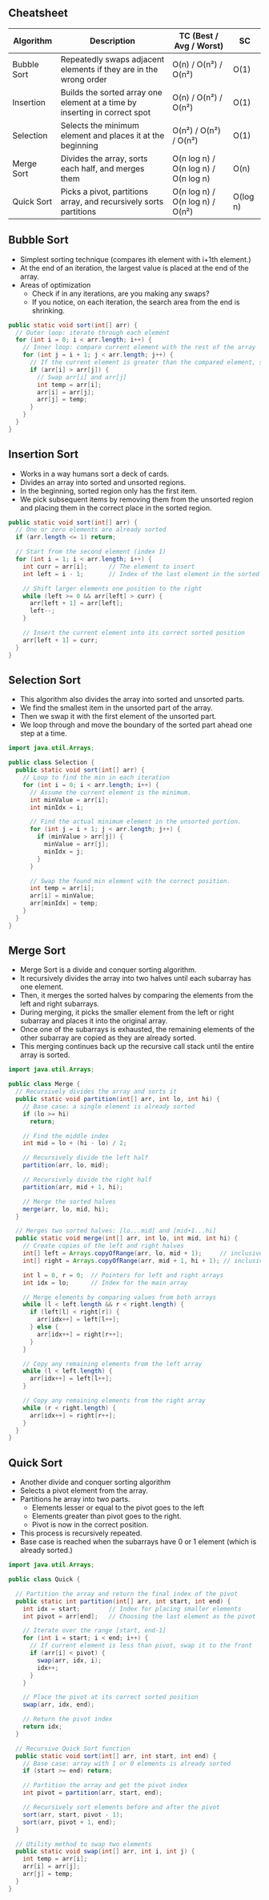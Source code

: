 ## Cheatsheet

| Algorithm   | Description                                                                | TC (Best / Avg / Worst)              | SC       |
| ----------- | -------------------------------------------------------------------------- | ------------------------------------ | -------- |
| Bubble Sort | Repeatedly swaps adjacent elements if they are in the wrong order          | O(n) / O(n²) / O(n²)                 | O(1)     |
| Insertion   | Builds the sorted array one element at a time by inserting in correct spot | O(n) / O(n²) / O(n²)                 | O(1)     |
| Selection   | Selects the minimum element and places it at the beginning                 | O(n²) / O(n²) / O(n²)                | O(1)     |
| Merge Sort  | Divides the array, sorts each half, and merges them                        | O(n log n) / O(n log n) / O(n log n) | O(n)     |
| Quick Sort  | Picks a pivot, partitions array, and recursively sorts partitions          | O(n log n) / O(n log n) / O(n²)      | O(log n) |

## Bubble Sort

- Simplest sorting technique (compares ith element with i+1th element.)
- At the end of an iteration, the largest value is placed at the end of the array.
- Areas of optimization
  - Check if in any iterations, are you making any swaps?
  - If you notice, on each iteration, the search area from the end is shrinking.

```java
public static void sort(int[] arr) {
  // Outer loop: iterate through each element
  for (int i = 0; i < arr.length; i++) {
    // Inner loop: compare current element with the rest of the array
    for (int j = i + 1; j < arr.length; j++) {
      // If the current element is greater than the compared element, swap them
      if (arr[i] > arr[j]) {
        // Swap arr[i] and arr[j]
        int temp = arr[i];
        arr[i] = arr[j];
        arr[j] = temp;
      }
    }
  }
}

```

## Insertion Sort

- Works in a way humans sort a deck of cards.
- Divides an array into sorted and unsorted regions.
- In the beginning, sorted region only has the first item.
- We pick subsequent items by removing them from the unsorted region and placing them in the correct place in the sorted region.

```java
public static void sort(int[] arr) {
  // One or zero elements are already sorted
  if (arr.length <= 1) return;

  // Start from the second element (index 1)
  for (int i = 1; i < arr.length; i++) {
    int curr = arr[i];      // The element to insert
    int left = i - 1;       // Index of the last element in the sorted portion

    // Shift larger elements one position to the right
    while (left >= 0 && arr[left] > curr) {
      arr[left + 1] = arr[left];
      left--;
    }

    // Insert the current element into its correct sorted position
    arr[left + 1] = curr;
  }
}


```

## Selection Sort

- This algorithm also divides the array into sorted and unsorted parts.
- We find the smallest item in the unsorted part of the array.
- Then we swap it with the first element of the unsorted part.
- We loop through and move the boundary of the sorted part ahead one step at a time.

```java
import java.util.Arrays;

public class Selection {
  public static void sort(int[] arr) {
    // Loop to find the min in each iteration
    for (int i = 0; i < arr.length; i++) {
      // Assume the current element is the minimum.
      int minValue = arr[i];
      int minIdx = i;

      // Find the actual minimum element in the unsorted portion.
      for (int j = i + 1; j < arr.length; j++) {
        if (minValue > arr[j]) {
          minValue = arr[j];
          minIdx = j;
        }
      }

      // Swap the found min element with the correct position.
      int temp = arr[i];
      arr[i] = minValue;
      arr[minIdx] = temp;
    }
  }
}

```

## Merge Sort

- Merge Sort is a divide and conquer sorting algorithm.
- It recursively divides the array into two halves until each subarray has one element.
- Then, it merges the sorted halves by comparing the elements from the left and right subarrays.
- During merging, it picks the smaller element from the left or right subarray and places it into the original array.
- Once one of the subarrays is exhausted, the remaining elements of the other subarray are copied as they are already sorted.
- This merging continues back up the recursive call stack until the entire array is sorted.

```java
import java.util.Arrays;

public class Merge {
  // Recursively divides the array and sorts it
  public static void partition(int[] arr, int lo, int hi) {
    // Base case: a single element is already sorted
    if (lo >= hi)
      return;

    // Find the middle index
    int mid = lo + (hi - lo) / 2;

    // Recursively divide the left half
    partition(arr, lo, mid);

    // Recursively divide the right half
    partition(arr, mid + 1, hi);

    // Merge the sorted halves
    merge(arr, lo, mid, hi);
  }

  // Merges two sorted halves: [lo...mid] and [mid+1...hi]
  public static void merge(int[] arr, int lo, int mid, int hi) {
    // Create copies of the left and right halves
    int[] left = Arrays.copyOfRange(arr, lo, mid + 1);     // inclusive of mid
    int[] right = Arrays.copyOfRange(arr, mid + 1, hi + 1); // inclusive of hi

    int l = 0, r = 0;  // Pointers for left and right arrays
    int idx = lo;      // Index for the main array

    // Merge elements by comparing values from both arrays
    while (l < left.length && r < right.length) {
      if (left[l] < right[r]) {
        arr[idx++] = left[l++];
      } else {
        arr[idx++] = right[r++];
      }
    }

    // Copy any remaining elements from the left array
    while (l < left.length) {
      arr[idx++] = left[l++];
    }

    // Copy any remaining elements from the right array
    while (r < right.length) {
      arr[idx++] = right[r++];
    }
  }
}


```

## Quick Sort

- Another divide and conquer sorting algorithm
- Selects a pivot element from the array.
- Partitions he array into two parts.
  - Elements lesser or equal to the pivot goes to the left
  - Elements greater than pivot goes to the right.
  - Pivot is now in the correct position.
- This process is recursively repeated.
- Base case is reached when the subarrays have 0 or 1 element (which is already sorted.)

```java
import java.util.Arrays;

public class Quick {

  // Partition the array and return the final index of the pivot
  public static int partition(int[] arr, int start, int end) {
    int idx = start;        // Index for placing smaller elements
    int pivot = arr[end];   // Choosing the last element as the pivot

    // Iterate over the range [start, end-1]
    for (int i = start; i < end; i++) {
      // If current element is less than pivot, swap it to the front
      if (arr[i] < pivot) {
        swap(arr, idx, i);
        idx++;
      }
    }

    // Place the pivot at its correct sorted position
    swap(arr, idx, end);

    // Return the pivot index
    return idx;
  }

  // Recursive Quick Sort function
  public static void sort(int[] arr, int start, int end) {
    // Base case: array with 1 or 0 elements is already sorted
    if (start >= end) return;

    // Partition the array and get the pivot index
    int pivot = partition(arr, start, end);

    // Recursively sort elements before and after the pivot
    sort(arr, start, pivot - 1);
    sort(arr, pivot + 1, end);
  }

  // Utility method to swap two elements
  public static void swap(int[] arr, int i, int j) {
    int temp = arr[i];
    arr[i] = arr[j];
    arr[j] = temp;
  }
}

```
